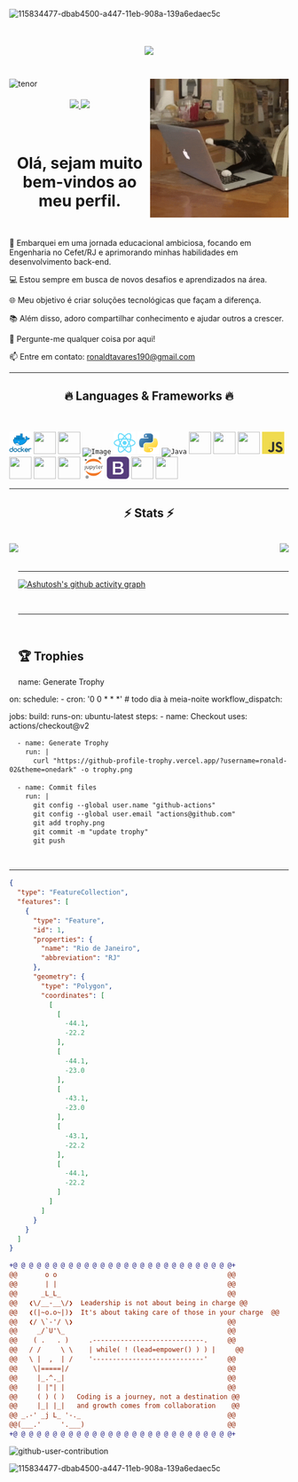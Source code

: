 ![115834477-dbab4500-a447-11eb-908a-139a6edaec5c](https://github.com/user-attachments/assets/5530cc39-fc58-4ebb-a419-28922f568d8c)



<h1 align="center">
   
   <img src="https://readme-typing-svg.herokuapp.com/?lines=Hello,+Guys!+👋🏼;I´m+Ronald+Da+Silva..;+Welcome!&center=true&size=40&color=8A2BE2&font=Fira%20Code&width=500&height=100">

  </a>
</h1>
<div style = "image"><br>
<img align="right"height="250" alt="cat-computer" src="gato.gif">  
 
 <img src="https://github.com/user-attachments/assets/a74e0f90-d0d2-4336-bf70-83495d962410" alt="tenor" align="below" height="250">

 
<div>
<h5 align="center">
  <a href="https://www.linkedin.com/in/ronald-da-silva-dev/" title="LinkedIn Profile"><img width="80" src="https://img.icons8.com/?size=512&id=13930&format=png"> </a>
  <a href="https://www.instagram.com/ronaldsouzx/" title="Instagram Profile"><img width="80" src="https://img.icons8.com/?size=512&id=32323&format=png"></a>
</h5>
<br>
<p align="center">
 <h1 align = center>Olá, sejam muito bem-vindos ao meu perfil.</h1>
  <br>
    
 🚀 Embarquei em uma jornada educacional ambiciosa, focando em Engenharia no Cefet/RJ e aprimorando minhas habilidades em desenvolvimento back-end.

💻 Estou sempre em busca de novos desafios e aprendizados na área.

🌐 Meu objetivo é criar soluções tecnológicas que façam a diferença.

📚 Além disso, adoro compartilhar conhecimento e ajudar outros a crescer.

💬 Pergunte-me qualquer coisa por aqui!

📫 Entre em contato: [ronaldtavares190@gmail.com](mailto:ronaldtavares190@gmail.com)


<hr>
<h2 align="center">🔥 Languages & Frameworks 🔥</h2>
<br/>
<br/>
<code><img height="40" width="40" src="https://raw.githubusercontent.com/github/explore/80688e429a7d4ef2fca1e82350fe8e3517d3494d/topics/docker/docker.png"></code>
<code><img height="40" width="40" src="https://img.icons8.com/color/480/intellij-idea.png"></code>
<code><img height="40" width="40" src="https://upload.wikimedia.org/wikipedia/commons/thumb/2/27/PHP-logo.svg/800px-PHP-logo.svg.png"></code>
<code><img height="40" width="40" src="https://github.com/user-attachments/assets/706e6f22-9cbe-4e24-9853-35c931edfa3e" alt="Image"></code>
<code><img height="40" width="40" src="https://raw.githubusercontent.com/devicons/devicon/master/icons/react/react-original.svg"></code>
<code><img height="40" width="40" src="https://raw.githubusercontent.com/github/explore/80688e429a7d4ef2fca1e82350fe8e3517d3494d/topics/python/python.png"></code>
<code><img height="40" width="40" src="https://img.icons8.com/color/480/java-coffee-cup-logo.png" alt="Java"></code>
<code><img height="40" width="40" src="https://camo.githubusercontent.com/1c242d141561009051ae0c43c49cb6f2112b21f8ee3f6be06933d57c411f8f0b/68747470733a2f2f696d672e69636f6e73382e636f6d2f3f73697a653d3531322669643d353532313526666f726d61743d706e67"></code>
<code><img height="40" width="40" src="https://camo.githubusercontent.com/a22bdd659d866fce12317b3787f17afa68417ee7debd1658729e22c9e3c1aed5/68747470733a2f2f696d672e69636f6e73382e636f6d2f3f73697a653d3531322669643d31313434373426666f726d61743d706e67"></code>
<code><img height="40" width="40" src="https://cdn.iconscout.com/icon/free/png-256/css-131-722685.png"></code>
<code><img height="40" width="40" src="https://raw.githubusercontent.com/github/explore/80688e429a7d4ef2fca1e82350fe8e3517d3494d/topics/javascript/javascript.png"></code>
<code><img height="40" width="40" src="https://upload.wikimedia.org/wikipedia/commons/thumb/3/3f/Git_icon.svg/1024px-Git_icon.svg.png"></code>
<code><img height="40" width="40" src="https://camo.githubusercontent.com/c50e68b70c7fd4b975ffcaa0e918836a41a7830066fe477511c7c27ec5d59651/68747470733a2f2f696d672e69636f6e73382e636f6d2f3f73697a653d3531322669643d415a4f5a4e6e59373368616a26666f726d61743d706e67"></code>
<code><img height="40" width="40" src="https://camo.githubusercontent.com/e5181243c53dfbaa89581415b325720aaaffbc6ef3729cfa969b033d21fc5587/68747470733a2f2f696d672e69636f6e73382e636f6d2f3f73697a653d3531322669643d304f5152314659437541396626666f726d61743d706e67"></code>
<code><img height="40" width="40" src="https://raw.githubusercontent.com/github/explore/80688e429a7d4ef2fca1e82350fe8e3517d3494d/topics/jupyter-notebook/jupyter-notebook.png"></code>
<code><img height="40" width="40" src="https://raw.githubusercontent.com/github/explore/80688e429a7d4ef2fca1e82350fe8e3517d3494d/topics/bootstrap/bootstrap.png"></code>
<code><img height="40" width="40" src="https://github.com/Ronald-02/PowerFit/assets/112557309/482d6995-fc12-4673-946e-2510b9d4c1f9"></code>
<code><img height="40" width="40" src="https://cdn.iconscout.com/icon/free/png-512/mongodb-3-1175138.png"></code>
<hr>


<h2 align="center">⚡ Stats ⚡</h2>
<br>
<div style="display: inline_flex" align = "center">
<a href="https://github.com/ronald-02">

<img align= "left" height="250" src="https://github-readme-stats-eight-theta.vercel.app/api?username=ronald-02&show_icons=true&theme=midnight-purple&include_all_commits=true&count_private=true"/>


<div align="right">
  <a href="https://github.com/ronald-02/github-readme-stats">
    <img 
      src="https://github-readme-stats.vercel.app/api/top-langs/?username=ronald-02&layout=pie&theme=midnight-purple" 
      height="350"
    />
  </a>
</div>


</div>
<br>
 <hr>
  
[![Ashutosh's github activity graph](https://github-readme-activity-graph.vercel.app/graph?username=ronald-02&bg_color=131010&color=5a00e0&line=5909aa&point=f2f2f2&area=true&hide_border=true)](https://github.com/ashutosh00710/github-readme-activity-graph) 

<br>
  <hr>
  <br>

## 🏆 Trophies

name: Generate Trophy

on:
  schedule:
    - cron: '0 0 * * *' # todo dia à meia-noite
  workflow_dispatch:

jobs:
  build:
    runs-on: ubuntu-latest
    steps:
      - name: Checkout
        uses: actions/checkout@v2

      - name: Generate Trophy
        run: |
          curl "https://github-profile-trophy.vercel.app/?username=ronald-02&theme=onedark" -o trophy.png

      - name: Commit files
        run: |
          git config --global user.name "github-actions"
          git config --global user.email "actions@github.com"
          git add trophy.png
          git commit -m "update trophy"
          git push

<br>
<hr/>


```geojson
{
  "type": "FeatureCollection",
  "features": [
    {
      "type": "Feature",
      "id": 1,
      "properties": {
        "name": "Rio de Janeiro",
        "abbreviation": "RJ"
      },
      "geometry": {
        "type": "Polygon",
        "coordinates": [
          [
            [
              -44.1,
              -22.2
            ],
            [
              -44.1,
              -23.0
            ],
            [
              -43.1,
              -23.0
            ],
            [
              -43.1,
              -22.2
            ],
            [
              -44.1,
              -22.2
            ]
          ]
        ]
      }
    }
  ]
}

```





```diff
+@ @ @ @ @ @ @ @ @ @ @ @ @ @ @ @ @ @ @ @ @ @ @ @ @ @ @ @+
@@       o o                                           @@
@@       | |                                           @@
@@      _L_L_                                          @@
@@   ❮\/__-__\/❯  Leadership is not about being in charge @@
@@   ❮(|~o.o~|)❯  It's about taking care of those in your charge  @@
@@   ❮/ \`-'/ \❯                                       @@                        
@@     _/`U'\_                                         @@
@@    ( .   . )     .----------------------------.     @@
@@   / /     \ \    | while( ! (lead=empower() ) ) |     @@
@@   \ |  ,  | /    '----------------------------'     @@
@@    \|=====|/                                        @@
@@     |_.^._|                                         @@
@@     | |"| |                                         @@
@@     ( ) ( )   Coding is a journey, not a destination @@
@@     |_| |_|   and growth comes from collaboration    @@
@@ _.-' _j L_ '-._                                     @@
@@(___.'     '.___)                                    @@
+@ @ @ @ @ @ @ @ @ @ @ @ @ @ @ @ @ @ @ @ @ @ @ @ @ @ @ @+

````




![github-user-contribution](https://github.com/Ronald-02/Ronald-02/assets/112557309/dee1d9fe-368e-46d1-9f55-2a28980ef064)


![115834477-dbab4500-a447-11eb-908a-139a6edaec5c](https://github.com/user-attachments/assets/5530cc39-fc58-4ebb-a419-28922f568d8c)




